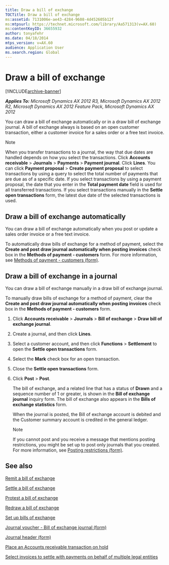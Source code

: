 ```yaml
---
title: Draw a bill of exchange
TOCTitle: Draw a bill of exchange
ms:assetid: 7131006e-ae43-4284-9608-4d452605b12f
ms:mtpsurl: https://technet.microsoft.com/library/Aa571313(v=AX.60)
ms:contentKeyID: 36655932
author: tonyafehr
ms.date: 04/18/2014
mtps_version: v=AX.60
audience: Application User
ms.search.region: Global
---
```


# Draw a bill of exchange 


[!INCLUDE[archive-banner](includes/archive-banner.md)]


_**Applies To:** Microsoft Dynamics AX 2012 R3, Microsoft Dynamics AX 2012 R2, Microsoft Dynamics AX 2012 Feature Pack, Microsoft Dynamics AX 2012_

You can draw a bill of exchange automatically or in a draw bill of exchange journal. A bill of exchange always is based on an open customer transaction, either a customer invoice for a sales order or a free text invoice.


> [!NOTE]
> <P>When you transfer transactions to a journal, the way that due dates are handled depends on how you select the transactions. Click <STRONG>Accounts receivable</STRONG> &gt; <STRONG>Journals</STRONG> &gt; <STRONG>Payments</STRONG> &gt; <STRONG>Payment journal</STRONG>. Click <STRONG>Lines</STRONG>. You can click <STRONG>Payment proposal</STRONG> &gt; <STRONG>Create payment proposal</STRONG> to select transactions by using a query to select the total number of payments that are due as of a specific date. If you select transactions by using a payment proposal, the date that you enter in the <STRONG>Total payment date</STRONG> field is used for all transferred transactions. If you select transactions manually in the <STRONG>Settle open transactions</STRONG> form, the latest due date of the selected transactions is used.</P>



## Draw a bill of exchange automatically

You can draw a bill of exchange automatically when you post or update a sales order invoice or a free text invoice.

To automatically draw bills of exchange for a method of payment, select the **Create and post draw journal automatically when posting invoices** check box in the **Methods of payment - customers** form. For more information, see [Methods of payment - customers (form)](https://technet.microsoft.com/library/aa499398\(v=ax.60\)).

## Draw a bill of exchange in a journal

You can draw a bill of exchange manually in a draw bill of exchange journal.

To manually draw bills of exchange for a method of payment, clear the **Create and post draw journal automatically when posting invoices** check box in the **Methods of payment - customers** form.

1.  Click **Accounts receivable** \> **Journals** \> **Bill of exchange** \> **Draw bill of exchange journal**.

2.  Create a journal, and then click **Lines**.

3.  Select a customer account, and then click **Functions** \> **Settlement** to open the **Settle open transactions** form.

4.  Select the **Mark** check box for an open transaction.

5.  Close the **Settle open transactions** form.

6.  Click **Post** \> **Post**.
    
    The bill of exchange, and a related line that has a status of **Drawn** and a sequence number of 1 or greater, is shown in the **Bill of exchange journal** inquiry form. The bill of exchange also appears in the **Bills of exchange statistics** form.
    
    When the journal is posted, the Bill of exchange account is debited and the Customer summary account is credited in the general ledger.
    

    > [!NOTE]
    > <P>If you cannot post and you receive a message that mentions posting restrictions, you might be set up to post only journals that you created. For more information, see <A href="https://technet.microsoft.com/library/hh227598(v=ax.60)">Posting restrictions (form)</A>.</P>



## See also

[Remit a bill of exchange](remit-a-bill-of-exchange.md)

[Settle a bill of exchange](settle-a-bill-of-exchange.md)

[Protest a bill of exchange](protest-a-bill-of-exchange.md)

[Redraw a bill of exchange](redraw-a-bill-of-exchange.md)

[Set up bills of exchange](set-up-bills-of-exchange.md)

[Journal voucher - Bill of exchange journal (form)](https://technet.microsoft.com/library/aa553272\(v=ax.60\))

[Journal header (form)](https://technet.microsoft.com/library/aa557917\(v=ax.60\))

[Place an Accounts receivable transaction on hold](place-an-accounts-receivable-transaction-on-hold.md)

[Select invoices to settle with payments on behalf of multiple legal entities](select-invoices-to-settle-with-payments-on-behalf-of-multiple-legal-entities.md)

  


